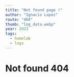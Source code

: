 ```yaml
---
title: "Not found page !"
author: "Ignacio Lopez"
route: "404"
thumb: "log_data.webp"
year: 2023
tags:
  - homelab
  - logs
---
```


# Not found 404